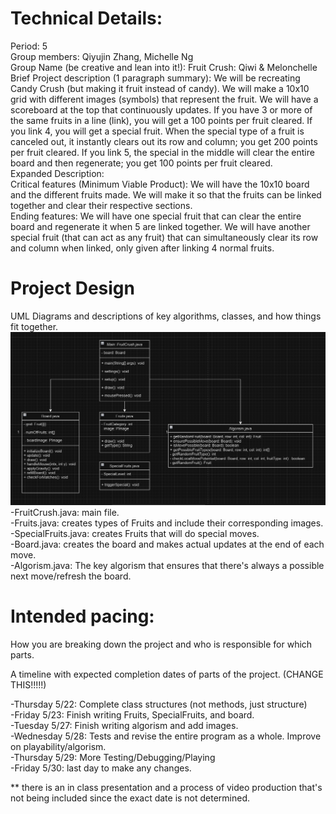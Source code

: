 
# Technical Details:

Period: 5  
Group members: Qiyujin Zhang, Michelle Ng  
Group Name (be creative and lean into it!): Fruit Crush: Qiwi & Melonchelle  
Brief Project description (1 paragraph summary): We will be recreating Candy Crush (but making it fruit instead of candy). We will make a 10x10 grid with different images (symbols) that represent the fruit. We will have a scoreboard at the top that continuously updates. If you have 3 or more of the same fruits in a line (link), you will get a 100 points per fruit cleared. If you link 4, you will get a special fruit. When the special type of a fruit is canceled out, it instantly clears out its row and column; you get 200 points per fruit cleared. If you link 5, the special in the middle will clear the entire board and then regenerate; you get 100 points per fruit cleared.   
Expanded Description:  
Critical features (Minimum Viable Product): We will have the 10x10 board and the different fruits made. We will make it so that the fruits can be linked together and clear their respective sections.   
Ending features: We will have one special fruit that can clear the entire board and regenerate it when 5 are linked together. We will have another special fruit (that can act as any fruit) that can simultaneously clear its row and column when linked, only given after linking 4 normal fruits.   

# Project Design

UML Diagrams and descriptions of key algorithms, classes, and how things fit together.
![Alt text](ClassDiagramOne.png?raw=true "Class Diagram" )
 -FruitCrush.java: main file.  
   -Fruits.java: creates types of Fruits and include their corresponding images.   
     -SpecialFruits.java: creates Fruits that will do special moves.   
   -Board.java: creates the board and makes actual updates at the end of each move.    
   -Algorism.java: The key algorism that ensures that there's always a possible next move/refresh the board.  

# Intended pacing:

How you are breaking down the project and who is responsible for which parts.

A timeline with expected completion dates of parts of the project. (CHANGE THIS!!!!!)

-Thursday 5/22: Complete class structures (not methods, just structure)   
-Friday 5/23: Finish writing Fruits, SpecialFruits, and board.    
-Tuesday 5/27: Finish writing algorism and add images.    
-Wednesday 5/28: Tests and revise the entire program as a whole. Improve on playability/algorism.    
-Thursday 5/29: More Testing/Debugging/Playing    
-Friday 5/30: last day to make any changes.    
     
** there is an in class presentation and a process of video production that's not being included since the exact date is not determined.    

